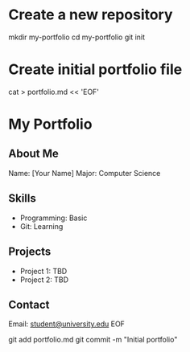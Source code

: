 # Create a new repository
mkdir my-portfolio
cd my-portfolio
git init

# Create initial portfolio file
cat > portfolio.md << 'EOF'
# My Portfolio

## About Me
Name: [Your Name]
Major: Computer Science

## Skills
- Programming: Basic
- Git: Learning

## Projects
- Project 1: TBD
- Project 2: TBD

## Contact
Email: student@university.edu
EOF

git add portfolio.md
git commit -m "Initial portfolio"
